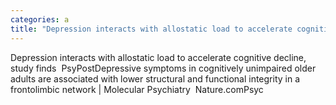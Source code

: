 ```yaml
---
categories: a
title: "Depression interacts with allostatic load to accelerate cognitive decline study finds  PsyPost"
---
```

Depression interacts with allostatic load to accelerate cognitive decline, study finds&nbsp;&nbsp;PsyPostDepressive symptoms in cognitively unimpaired older adults are associated with lower structural and functional integrity in a frontolimbic network | Molecular Psychiatry&nbsp;&nbsp;Nature.comPsyc